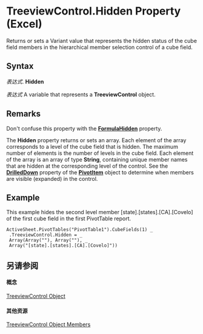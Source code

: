 
# TreeviewControl.Hidden Property (Excel)

Returns or sets a Variant value that represents the hidden status of the cube field members in the hierarchical member selection control of a cube field.


## Syntax

 _表达式_. **Hidden**

 _表达式_ A variable that represents a **TreeviewControl** object.


## Remarks

Don't confuse this property with the  **[FormulaHidden](b6425c86-7e20-e34e-2d96-eb16075c20b6.md)** property.

The  **Hidden** property returns or sets an array. Each element of the array corresponds to a level of the cube field that is hidden. The maximum number of elements is the number of levels in the cube field. Each element of the array is an array of type **String**, containing unique member names that are hidden at the corresponding level of the control. See the **[DrilledDown](863909c6-7d2c-4b54-7fb9-de79a6487e4d.md)** property of the **[PivotItem](5829a1d9-0924-9ce8-1120-229e4595285a.md)** object to determine when members are visible (expanded) in the control.


## Example

This example hides the second level member [state].[states].[CA].[Covelo] of the first cube field in the first PivotTable report.


```
ActiveSheet.PivotTables("PivotTable1").CubeFields(1) _ 
 .TreeviewControl.Hidden = _ 
 Array(Array(""), Array(""), _ 
 Array("[state].[states].[CA].[Covelo]"))
```


## 另请参阅


#### 概念


[TreeviewControl Object](32a5e647-14e0-d2a8-05f7-a01db9250a88.md)
#### 其他资源


[TreeviewControl Object Members](http://msdn.microsoft.com/library/1b242488-8520-476d-779c-1c8ee63631f0%28Office.15%29.aspx)